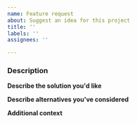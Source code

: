 ```yaml
---
name: Feature request
about: Suggest an idea for this project
title: ''
labels: ''
assignees: ''

---
```


<!-- Before creating, please check if somebody else has already reported your feature request. -->

### Description
<!-- Is your feature request related to a problem? Please describe.
A clear and concise description of what the problem is. Ex. I'm always frustrated when [...]
-->

**Describe the solution you'd like**
<!-- A clear and concise description of what you want to happen. -->

**Describe alternatives you've considered**
<!-- A clear and concise description of any alternative solutions or features you've considered. -->

**Additional context**
<!--Add any other context about the feature request here.-->
